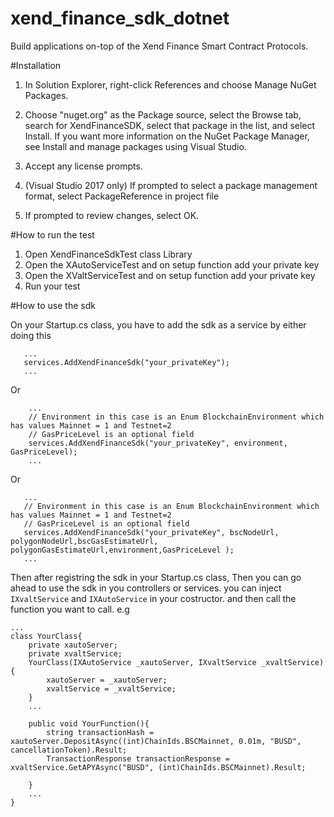 # xend_finance_sdk_dotnet
Build applications on-top of the Xend Finance Smart Contract Protocols.

#Installation
1. In Solution Explorer, right-click References and choose Manage NuGet Packages.

2. Choose "nuget.org" as the Package source, select the Browse tab, search for XendFinanceSDK, select that package in the list, and select Install. If you want more information on the NuGet Package Manager, see Install and manage packages using Visual Studio.

3. Accept any license prompts.

4. (Visual Studio 2017 only) If prompted to select a package management format, select PackageReference in project file

5. If prompted to review changes, select OK.

#How to run the test
1. Open XendFinanceSdkTest class Library 
2. Open the XAutoServiceTest and on setup function add your private key 
3. Open the XValtServiceTest and on setup function add your private key
4. Run your test 

#How to use the sdk

 On your Startup.cs class, you have to add the sdk as a service by either doing this 

 ```
    ...
    services.AddXendFinanceSdk("your_privateKey");
    ...
 ```
 
 Or 
```
    ...
    // Environment in this case is an Enum BlockchainEnvironment which has values Mainnet = 1 and Testnet=2
    // GasPriceLevel is an optional field
    services.AddXendFinanceSdk("your_privateKey", environment, GasPriceLevel);
    ...
 ```
 Or

 ```
    ...
    // Environment in this case is an Enum BlockchainEnvironment which has values Mainnet = 1 and Testnet=2
    // GasPriceLevel is an optional field
    services.AddXendFinanceSdk("your_privateKey", bscNodeUrl, polygonNodeUrl,bscGasEstimateUrl, polygonGasEstimateUrl,environment,GasPriceLevel );
    ...
 ```

Then after registring the sdk in your Startup.cs class, 
Then you can go ahead to use the sdk in you controllers or services. you can inject `IXvaltService` and `IXAutoService` in your costructor. and then call the function you want to call. e.g

```
...
class YourClass{
    private xautoServer;
    private xvaltService;
    YourClass(IXAutoService _xautoServer, IXvaltService _xvaltService){
        xautoServer = _xautoServer; 
        xvaltService = _xvaltService;
    }
    ...

    public void YourFunction(){
        string transactionHash = xautoServer.DepositAsync((int)ChainIds.BSCMainnet, 0.01m, "BUSD", cancellationToken).Result;
        TransactionResponse transactionResponse = xvaltService.GetAPYAsync("BUSD", (int)ChainIds.BSCMainnet).Result;

    }
    ...
}
```
